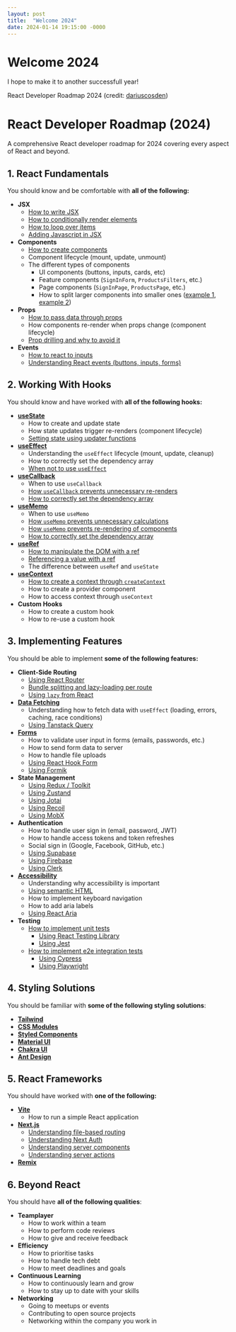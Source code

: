 ```yaml
---
layout: post
title:  "Welcome 2024"
date: 2024-01-14 19:15:00 -0000
---
```


# Welcome 2024

I hope to make it to another successfull year!

React Developer Roadmap 2024 (credit: [dariuscosden](https://github.com/cosdensolutions/code/commits?author=dariuscosden))

# React Developer Roadmap (2024)

A comprehensive React developer roadmap for 2024 covering every aspect of React and beyond.

## 1. React Fundamentals

You should know and be comfortable with **all of the following:**

- **JSX**
  - [How to write JSX](https://react.dev/learn/writing-markup-with-jsx)
  - [How to conditionally render elements](https://react.dev/learn/conditional-rendering)
  - [How to loop over items](https://react.dev/learn/rendering-lists)
  - [Adding Javascript in JSX](https://react.dev/learn/javascript-in-jsx-with-curly-braces)
- **Components**
  - [How to create components](https://react.dev/learn/your-first-component)
  - Component lifecycle (mount, update, unmount)
  - The different types of components
    - UI components (buttons, inputs, cards, etc)
    - Feature components (`SignInForm`, `ProductsFilters`, etc.)
    - Page components (`SignInPage`, `ProductsPage`, etc.)
    - How to split larger components into smaller ones ([example 1](https://youtu.be/PisA-OPisUY), [example 2](https://youtube.com/shorts/OwXQd6YOySg))
- **Props**
  - [How to pass data through props](https://react.dev/learn/passing-props-to-a-component)
  - How components re-render when props change (component lifecycle)
  - [Prop drilling and why to avoid it](https://dev.to/codeofrelevancy/what-is-prop-drilling-in-react-3kol)
- **Events**
  - [How to react to inputs](https://react.dev/learn/reacting-to-input-with-state)
  - [Understanding React events (buttons, inputs, forms)](https://www.knowledgehut.com/blog/web-development/handling-react-events-guide)

## 2. Working With Hooks

You should know and have worked with **all of the following hooks:**

- [**useState**](https://youtu.be/V9i3cGD-mts)
  - How to create and update state
  - How state updates trigger re-renders (component lifecycle)
  - [Setting state using updater functions](https://react.dev/reference/react/useState#updating-state-based-on-the-previous-state)
- [**useEffect**](https://youtu.be/-4XpG5_Lj_o)
  - Understanding the `useEffect` lifecycle (mount, update, cleanup)
  - How to correctly set the dependency array
  - [When not to use `useEffect`](https://youtube.com/shorts/cKFqwy5PThk)
- [**useCallback**](https://youtu.be/MxIPQZ64x0I)
  - When to use `useCallback`
  - [How `useCallback` prevents unnecessary re-renders](https://react.dev/reference/react/useCallback#skipping-re-rendering-of-components)
  - [How to correctly set the dependency array](https://react.dev/reference/react/useCallback#parameters)
- [**useMemo**](https://youtu.be/vpE9I_eqHdM)
  - When to use `useMemo`
  - [How `useMemo` prevents unnecessary calculations](https://react.dev/reference/react/useMemo#skipping-expensive-recalculations)
  - [How `useMemo` prevents re-rendering of components](https://react.dev/reference/react/useMemo#skipping-re-rendering-of-components)
  - [How to correctly set the dependency array](https://react.dev/reference/react/useMemo#parameters)
- [**useRef**](https://youtu.be/42BkpGe8oxg)
  - [How to manipulate the DOM with a ref](https://react.dev/reference/react/useRef#manipulating-the-dom-with-a-ref)
  - [Referencing a value with a ref](https://react.dev/reference/react/useRef#referencing-a-value-with-a-ref)
  - The difference between `useRef` and `useState`
- [**useContext**](https://youtu.be/HYKDUF8X3qI)
  - [How to create a context through `createContext`](https://react.dev/reference/react/useContext#passing-data-deeply-into-the-tree)
  - How to create a provider component
  - How to access context through `useContext`
- **Custom Hooks**
  - How to create a custom hook
  - How to re-use a custom hook

## 3. Implementing Features

You should be able to implement **some of the following features:**

- **Client-Side Routing**
  - [Using React Router](https://reactrouter.com/en/main)
  - [Bundle splitting and lazy-loading per route](https://reactrouter.com/en/main/route/lazy)
  - [Using `lazy` from React](https://react.dev/reference/react/lazy)
- [**Data Fetching**](https://youtu.be/00lxm_doFYw)
  - Understanding how to fetch data with `useEffect` (loading, errors, caching, race conditions)
  - [Using Tanstack Query](https://tanstack.com/query/latest)
- [**Forms**](https://www.w3schools.com/react/react_forms.asp)
  - How to validate user input in forms (emails, passwords, etc.)
  - How to send form data to server
  - How to handle file uploads
  - [Using React Hook Form](https://react-hook-form.com/)
  - [Using Formik](https://formik.org/docs/overview)
- **State Management**
  - [Using Redux / Toolkit](https://redux-toolkit.js.org/)
  - [Using Zustand](https://github.com/pmndrs/zustand)
  - [Using Jotai](https://jotai.org/)
  - [Using Recoil](https://recoiljs.org/)
  - [Using MobX](https://mobx.js.org/README.html)
- **Authentication**
  - How to handle user sign in (email, password, JWT)
  - How to handle access tokens and token refreshes
  - Social sign in (Google, Facebook, GitHub, etc.)
  - [Using Supabase](https://supabase.com/)
  - [Using Firebase](https://firebase.google.com/docs/auth)
  - [Using Clerk](https://clerk.com/)
- [**Accessibility**](https://developer.mozilla.org/en-US/docs/Learn/Tools_and_testing/Client-side_JavaScript_frameworks/React_accessibility)
  - Understanding why accessibility is important
  - [Using semantic HTML](https://www.semrush.com/blog/semantic-html5-guide/)
  - How to implement keyboard navigation
  - How to add aria labels
  - [Using React Aria](https://react-spectrum.adobe.com/react-aria/)
- **Testing**
  - [How to implement unit tests](https://www.freecodecamp.org/news/how-to-write-unit-tests-in-react/)
    - [Using React Testing Library](https://testing-library.com/docs/react-testing-library/intro/)
    - [Using Jest](https://jestjs.io/)
  - [How to implement e2e integration tests](https://youtu.be/6BkcHAEWeTU)
    - [Using Cypress](https://www.cypress.io/)
    - [Using Playwright](https://playwright.dev/)

## 4. Styling Solutions

You should be familiar with **some of the following styling solutions**:

- [**Tailwind**](https://tailwindcss.com/)
- [**CSS Modules**](https://www.makeuseof.com/react-components-css-modules-style/)
- [**Styled Components**](https://styled-components.com/)
- [**Material UI**](https://mui.com/)
- [**Chakra UI**](https://chakra-ui.com/)
- [**Ant Design**](https://ant.design/docs/react/introduce)

## 5. React Frameworks

You should have worked with **one of the following:**

- [**Vite**](https://vitejs.dev/)
  - How to run a simple React application
- [**Next.js**](https://nextjs.org/)
  - [Understanding file-based routing](https://nextjs.org/docs/app/building-your-application/routing)
  - [Understanding Next Auth](https://next-auth.js.org/)
  - [Understanding server components](https://nextjs.org/docs/app/building-your-application/rendering/server-components)
  - [Understanding server actions](https://nextjs.org/docs/app/building-your-application/data-fetching/server-actions-and-mutations)
- [**Remix**](https://remix.run/)

## 6. Beyond React

You should have **all of the following qualities**:

- **Teamplayer**
  - How to work within a team
  - How to perform code reviews
  - How to give and receive feedback
- **Efficiency**
  - How to prioritise tasks
  - How to handle tech debt
  - How to meet deadlines and goals
- **Continuous Learning**
  - How to continuously learn and grow
  - How to stay up to date with your skills
- **Networking**
  - Going to meetups or events
  - Contributing to open source projects
  - Networking within the company you work in
